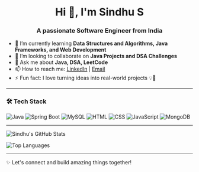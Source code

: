 <h1 align="center">Hi 👋, I'm Sindhu S</h1>
<h3 align="center">A passionate Software Engineer from India</h3>

- 🌱 I’m currently learning **Data Structures and Algorithms, Java Frameworks, and Web Development**
- 👯 I’m looking to collaborate on **Java Projects and DSA Challenges**
- 💬 Ask me about **Java, DSA, LeetCode**
- 📫 How to reach me: [LinkedIn](https://www.linkedin.com/in/sindhu-s-a28818280/) | [Email](mailto:sindhus8012@gmail.com)
- ⚡ Fun fact: I love turning ideas into real-world projects 💡🚀

---

### 🛠️ Tech Stack

![Java](https://img.shields.io/badge/Java-%23ED8B00.svg?style=flat-square&logo=java&logoColor=white)
![Spring Boot](https://img.shields.io/badge/SpringBoot-%236DB33F.svg?style=flat-square&logo=spring-boot&logoColor=white)
![MySQL](https://img.shields.io/badge/MySQL-%2300f.svg?style=flat-square&logo=mysql&logoColor=white)
![HTML](https://img.shields.io/badge/HTML5-%23E34F26.svg?style=flat-square&logo=html5&logoColor=white)
![CSS](https://img.shields.io/badge/CSS3-%231572B6.svg?style=flat-square&logo=css3&logoColor=white)
![JavaScript](https://img.shields.io/badge/JavaScript-%23F7DF1E.svg?style=flat-square&logo=javascript&logoColor=black)
![MongoDB](https://img.shields.io/badge/MongoDB-%234ea94b.svg?style=flat-square&logo=mongodb&logoColor=white)

---

![Sindhu's GitHub Stats](https://github-readme-stats.vercel.app/api?username=sindhus8012&show_icons=true&theme=github_dark)

![Top Languages](https://github-readme-stats.vercel.app/api/top-langs/?username=sindhus8012&layout=compact&theme=github_dark)

---

✨ Let's connect and build amazing things together!
